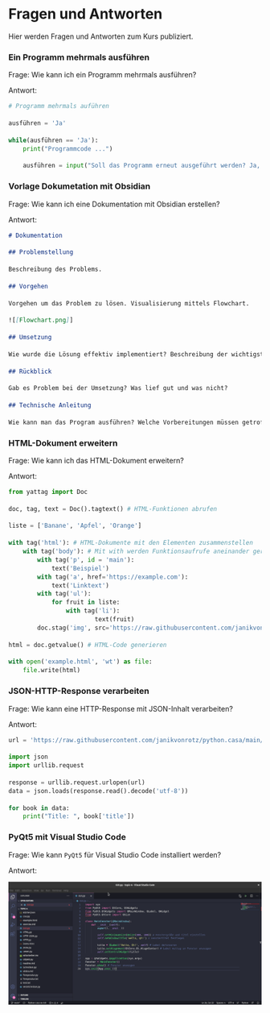 # Fragen und Antworten

Hier werden Fragen und Antworten zum Kurs publiziert.

### Ein Programm mehrmals ausführen

Frage: Wie kann ich ein Programm mehrmals ausführen?

Antwort:

```py
# Programm mehrmals auführen

ausführen = 'Ja'

while(ausführen == 'Ja'):
    print("Programmcode ...")
    
    ausführen = input("Soll das Programm erneut ausgeführt werden? Ja, Nein: ")
```

### Vorlage Dokumetation mit Obsidian

Frage: Wie kann ich eine Dokumentation mit Obsidian erstellen?

Antwort:

```md
# Dokumentation

## Problemstellung

Beschreibung des Problems.

## Vorgehen

Vorgehen um das Problem zu lösen. Visualisierung mittels Flowchart.

![[Flowchart.png]]

## Umsetzung

Wie wurde die Lösung effektiv implementiert? Beschreibung der wichtigsten Programm-Teile.

## Rückblick

Gab es Problem bei der Umsetzung? Was lief gut und was nicht?

## Technische Anleitung

Wie kann man das Program ausführen? Welche Vorbereitungen müssen getroffen werden?
```

### HTML-Dokument erweitern

Frage: Wie kann ich das HTML-Dokument erweitern?

Antwort:

```py
from yattag import Doc

doc, tag, text = Doc().tagtext() # HTML-Funktionen abrufen

liste = ['Banane', 'Apfel', 'Orange']

with tag('html'): # HTML-Dokumente mit den Elementen zusammenstellen
    with tag('body'): # Mit with werden Funktionsaufrufe aneinander gereiht
        with tag('p', id = 'main'):
            text('Beispiel')
        with tag('a', href='https://example.com'):
            text('Linktext')
        with tag('ul'):
            for fruit in liste:
                with tag('li'):
                        text(fruit)
        doc.stag('img', src='https://raw.githubusercontent.com/janikvonrotz/python.casa/main/buch.png')

html = doc.getvalue() # HTML-Code generieren

with open('example.html', 'wt') as file:
    file.write(html)
```

### JSON-HTTP-Response verarbeiten

Frage: Wie kann eine HTTP-Response mit JSON-Inhalt verarbeiten?

Antwort:

```py
url = 'https://raw.githubusercontent.com/janikvonrotz/python.casa/main/topic-6/B%C3%BCcher.json'

import json
import urllib.request

response = urllib.request.urlopen(url)
data = json.loads(response.read().decode('utf-8'))

for book in data:
    print("Title: ", book['title'])
```

### PyQt5 mit Visual Studio Code

Frage: Wie kann `PyQt5` für Visual Studio Code installiert werden?

Antwort:

![Anmitation Installation PyQt5 auf Visual Studio Code](install-pyqt5-vscode.gif)
